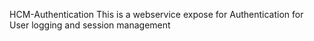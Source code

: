 HCM-Authentication
This is a webservice expose for Authentication for User logging and session management